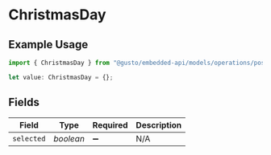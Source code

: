 # ChristmasDay

## Example Usage

```typescript
import { ChristmasDay } from "@gusto/embedded-api/models/operations/postcompaniescompanyuuidholidaypaypolicy.js";

let value: ChristmasDay = {};
```

## Fields

| Field              | Type               | Required           | Description        |
| ------------------ | ------------------ | ------------------ | ------------------ |
| `selected`         | *boolean*          | :heavy_minus_sign: | N/A                |